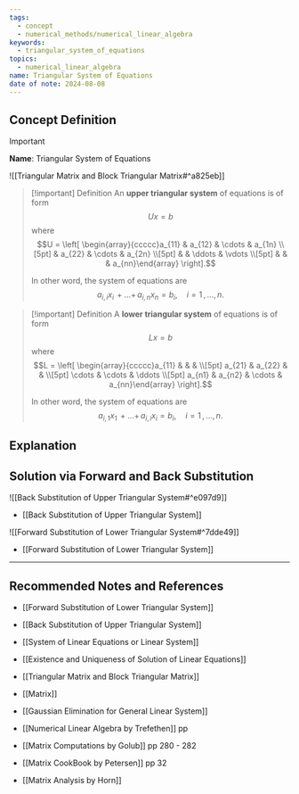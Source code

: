```yaml
---
tags:
  - concept
  - numerical_methods/numerical_linear_algebra
keywords:
  - triangular_system_of_equations
topics:
  - numerical_linear_algebra
name: Triangular System of Equations
date of note: 2024-08-08
---
```


## Concept Definition

>[!important]
>**Name**: Triangular System of Equations

![[Triangular Matrix and Block Triangular Matrix#^a825eb]]

>[!important] Definition
>An **upper triangular system** of equations is of form $$Ux = b$$ where $$U = \left[ \begin{array}{ccccc}a_{11} & a_{12} & \cdots & a_{1n} \\[5pt]  & a_{22} & \cdots & a_{2n} \\[5pt]  &  & \ddots & \vdots \\[5pt] &  &  & a_{nn}\end{array} \right].$$
>
>In other word, the system of equations are $$a_{i,i}x_{i}  \,{+}\ldots{+}\, a_{i,n}x_{n} = b_{i}, \quad i=1\,{,}\ldots{,}\,n.$$

>[!important] Definition
>A **lower triangular system** of equations is of form $$Lx = b$$ where $$L = \left[ \begin{array}{ccccc}a_{11} & &  &  \\[5pt] a_{21} & a_{22} &  &  \\[5pt] \cdots & \cdots & \ddots \\[5pt] a_{n1} & a_{n2} & \cdots & a_{nn}\end{array} \right].$$ 
>
>In other word, the system of equations are $$a_{i,1}x_{1}  \,{+}\ldots{+}\, a_{i,i}x_{i} = b_{i}, \quad i=1\,{,}\ldots{,}\,n.$$

## Explanation



## Solution via Forward and Back Substitution

![[Back Substitution of Upper Triangular System#^e097d9]]

- [[Back Substitution of Upper Triangular System]]

![[Forward Substitution of Lower Triangular System#^7dde49]]

- [[Forward Substitution of Lower Triangular System]]




-----------
##  Recommended Notes and References


- [[Forward Substitution of Lower Triangular System]]
- [[Back Substitution of Upper Triangular System]]
- [[System of Linear Equations or Linear System]]
- [[Existence and Uniqueness of Solution of Linear Equations]]


- [[Triangular Matrix and Block Triangular Matrix]]
- [[Matrix]]
- [[Gaussian Elimination for General Linear System]]


- [[Numerical Linear Algebra by Trefethen]] pp
- [[Matrix Computations by Golub]] pp 280 - 282
- [[Matrix CookBook by Petersen]] pp 32
- [[Matrix Analysis by Horn]]